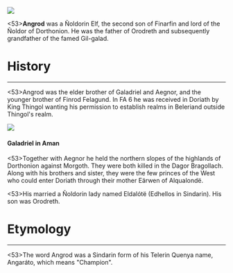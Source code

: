 ![](characters/galadriel/7.jpg)

<53>**Angrod** was a Ñoldorin Elf, the second son of Finarfin and lord of the Ñoldor of Dorthonion. He was the father of Orodreth and subsequently grandfather of the famed Gil-galad.

# History
---

<53>Angrod was the elder brother of Galadriel and Aegnor, and the younger brother of Finrod Felagund. In FA 6 he was received in Doriath by King Thingol wanting his permission to establish realms in Beleriand outside Thingol's realm.

![](characters/galadriel/2.jpg)

#### Galadriel in Aman

<53>Together with Aegnor he held the northern slopes of the highlands of Dorthonion against Morgoth. They were both killed in the Dagor Bragollach. Along with his brothers and sister, they were the few princes of the West who could enter Doriath through their mother Eärwen of Alqualondë.

<53>His married a Ñoldorin lady named Eldalótë (Edhellos in Sindarin). His son was Orodreth.

# Etymology

---

<53>The word Angrod was a Sindarin form of his Telerin Quenya name, Angaráto, which means "Champion".
